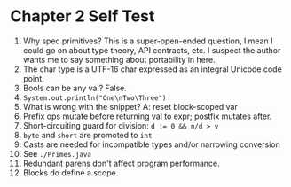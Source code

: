 # Chapter 2 Self Test

1. Why spec primitives? This is a super-open-ended question, I mean I could go on about type theory, API contracts, etc. I suspect the author wants me to say something about portability in here.
1. The char type is a UTF-16 char expressed as an integral Unicode code point.
1. Bools can be any val? False.
1. `System.out.println("One\nTwo\Three")`
1. What is wrong with the snippet? A: reset block-scoped var
1. Prefix ops mutate before returning val to expr; postfix mutates after.
1. Short-circuiting guard for division: `d != 0 && n/d > v`
1. `byte` and `short` are promoted to `int`
1. Casts are needed for incompatible types and/or narrowing conversion
1. See `./Primes.java`
1. Redundant parens don't affect program performance.
1. Blocks do define a scope.
